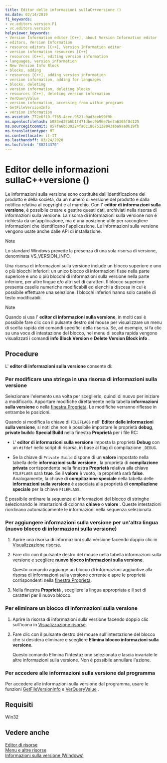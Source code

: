 ```yaml
---
title: Editor delle informazioni sullaC++versione ()
ms.date: 02/14/2019
f1_keywords:
- vc.editors.version.F1
- vc.editors.version
helpviewer_keywords:
- Version Information editor [C++], about Version Information editor
- editors, Version Information
- resource editors [C++], Version Information editor
- version information resources [C++]
- resources [C++], editing version information
- languages, version information
- New Version Info Block
- blocks, adding
- resources [C++], adding version information
- version information, adding for languages
- blocks, deleting
- version information, deleting blocks
- resources [C++], deleting version information
- VerQueryValue
- version information, accessing from within programs
- GetFileVersionInfo
- version information
ms.assetid: 772e6f19-f765-4cec-9521-0ad3eeb99f9b
ms.openlocfilehash: b083ed27b6b1f471dbec9b96e7be7a6165f8d125
ms.sourcegitcommit: 857fa6b530224fa6c18675138043aba9aa0619fb
ms.translationtype: MT
ms.contentlocale: it-IT
ms.lasthandoff: 03/24/2020
ms.locfileid: "80214370"
---
```

# <a name="version-information-editor-c"></a>Editor delle informazioni sullaC++versione ()

Le informazioni sulla versione sono costituite dall'identificazione del prodotto e della società, da un numero di versione del prodotto e dalla notifica relativa al copyright e al marchio. Con l' **editor di informazioni sulla versione**, è possibile creare e gestire questi dati, archiviati nella risorsa di informazioni sulla versione. La risorsa di informazioni sulla versione non è richiesta da un'applicazione, ma è una posizione utile per raccogliere informazioni che identificano l'applicazione. Le informazioni sulla versione vengono usate anche dalle API di installazione.

> [!NOTE]
> Lo standard Windows prevede la presenza di una sola risorsa di versione, denominata VS_VERSION_INFO.

Una risorsa di informazioni sulla versione include un blocco superiore e uno o più blocchi inferiori: un unico blocco di informazioni fisse nella parte superiore e uno o più blocchi di informazioni sulla versione nella parte inferiore, per altre lingue e/o altri set di caratteri. Il blocco superiore presenta caselle numeriche modificabili ed elenchi a discesa in cui è possibile effettuare una selezione. I blocchi inferiori hanno solo caselle di testo modificabili.

> [!NOTE]
> Quando si usa l' **editor di informazioni sulla versione**, in molti casi è possibile fare clic con il pulsante destro del mouse per visualizzare un menu di scelta rapida dei comandi specifici della risorsa. Se, ad esempio, si fa clic su una voce di intestazione del blocco, nel menu di scelta rapida vengono visualizzati i comandi **info Block Version** e **Delete Version Block info** .

## <a name="how-to"></a>Procedure

L' **editor di informazioni sulla versione** consente di:

### <a name="to-edit-a-string-in-a-version-information-resource"></a>Per modificare una stringa in una risorsa di informazioni sulla versione

Selezionare l'elemento una volta per sceglierlo, quindi di nuovo per iniziare a modificarlo. Apportare modifiche direttamente nella tabella **informazioni sulla versione** o nella [finestra Proprietà](/visualstudio/ide/reference/properties-window). Le modifiche verranno riflesse in entrambe le posizioni.

Quando si modifica la chiave di `FILEFLAGS` nell' **Editor delle informazioni sulla versione**, si noti che non è possibile impostare le proprietà **debug**, **private build**o **Special Build** nella finestra **Proprietà** per i file RC:

- L' **editor di informazioni sulla versione** imposta la proprietà **Debug** con un `#ifdef` nello script di risorsa, in base al flag di compilazione `_DEBUG`.

- Se la chiave di `Private Build` dispone di un **valore** impostato nella tabella delle **informazioni sulla versione** , la proprietà di **compilazione privata** corrispondente nella finestra **Proprietà** relativa alla chiave `FILEFLAGS` sarà **true**. Se il **valore** è vuoto, la proprietà sarà **false**. Analogamente, la chiave di **compilazione speciale** nella tabella delle **informazioni sulla versione** è associata alla proprietà di **compilazione speciale** per la chiave `FILEFLAGS`.

È possibile ordinare la sequenza di informazioni del blocco di stringhe selezionando le intestazioni di colonna **chiave** o **valore** . Queste intestazioni riordinano automaticamente le informazioni nella sequenza selezionata.

### <a name="to-add-version-information-for-another-language-new-version-info-block"></a>Per aggiungere informazioni sulla versione per un'altra lingua (nuovo blocco di informazioni sulla versione)

1. Aprire una risorsa di informazioni sulla versione facendo doppio clic in [Visualizzazione risorse](how-to-create-a-resource-script-file.md#create-resources).

1. Fare clic con il pulsante destro del mouse nella tabella informazioni sulla versione e scegliere **nuovo blocco informazioni sulla versione**.

   Questo comando aggiunge un blocco di informazioni aggiuntive alla risorsa di informazioni sulla versione corrente e apre le proprietà corrispondenti nella [finestra Proprietà](/visualstudio/ide/reference/properties-window).

1. Nella finestra **Proprietà** , scegliere la lingua appropriata e il set di caratteri per il nuovo blocco.

### <a name="to-delete-a-version-information-block"></a>Per eliminare un blocco di informazioni sulla versione

1. Aprire la risorsa di informazioni sulla versione facendo doppio clic sull'icona in [Visualizzazione risorse](how-to-create-a-resource-script-file.md#create-resources).

1. Fare clic con il pulsante destro del mouse sull'intestazione del blocco che si desidera eliminare e scegliere **Elimina blocco informazioni sulla versione**.

   Questo comando Elimina l'intestazione selezionata e lascia invariate le altre informazioni sulla versione. Non è possibile annullare l'azione.

### <a name="to-access-version-information-from-within-your-program"></a>Per accedere alle informazioni sulla versione dal programma

Per accedere alle informazioni sulla versione dal programma, usare le funzioni [GetFileVersionInfo](/windows/win32/api/winver/nf-winver-getfileversioninfow) e [VerQueryValue](/windows/win32/api/winver/nf-winver-verqueryvaluew) .

## <a name="requirements"></a>Requisiti

Win32

## <a name="see-also"></a>Vedere anche

[Editor di risorse](../windows/resource-editors.md)<br/>
[Menu e altre risorse](/windows/win32/menurc/resources)<br/>
[Informazioni sulla versione (Windows)](/windows/win32/menurc/version-information)
